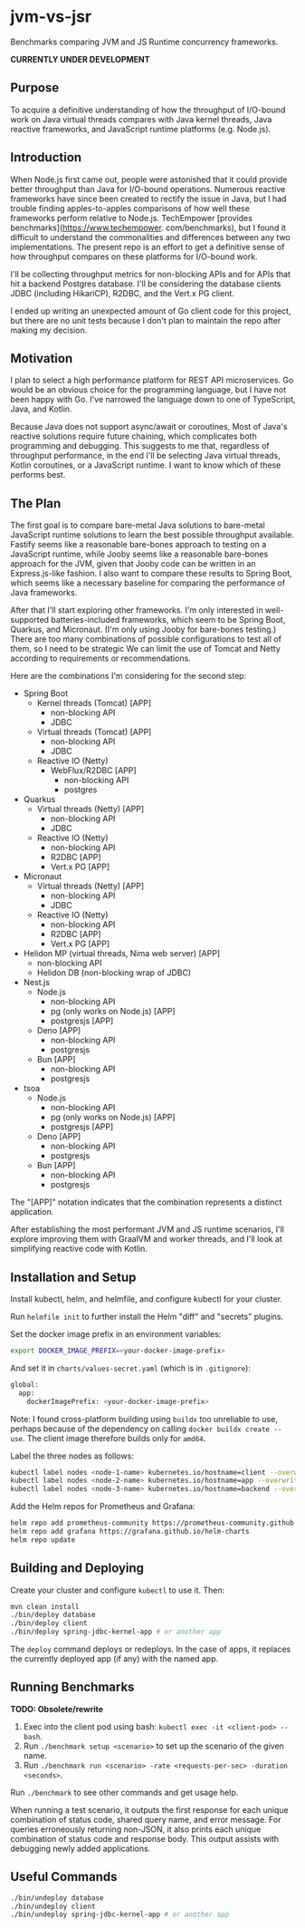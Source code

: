 # jvm-vs-jsr

Benchmarks comparing JVM and JS Runtime concurrency frameworks.

**CURRENTLY UNDER DEVELOPMENT**

## Purpose

To acquire a definitive understanding of how the throughput of I/O-bound work on Java virtual 
threads compares with Java kernel threads, Java reactive frameworks, and JavaScript runtime 
platforms (e.g. Node.js).

## Introduction

When Node.js first came out, people were astonished that it could provide better throughput than 
Java for I/O-bound operations. Numerous reactive frameworks have since been created to rectify the 
issue in Java, but I had trouble finding apples-to-apples comparisons of how well these frameworks
perform relative to Node.js. TechEmpower [provides benchmarks](https://www.techempower.
com/benchmarks),
but I found it difficult to understand the commonalities and differences between any two
implementations. The present repo is an effort to get a definitive sense of how throughput compares 
on these platforms for I/O-bound work.

I'll be collecting throughput metrics for non-blocking APIs and for APIs that hit a backend
Postgres database. I'll be considering the
database clients JDBC (including HikariCP), R2DBC, and the Vert.x PG client.

I ended up writing an unexpected amount of Go client code for this project, but there are no
unit tests because I don't plan to maintain the repo after making my decision.

## Motivation

I plan to select a high performance platform for REST API microservices. Go would be an 
obvious choice for the programming language, but I have not been happy with Go. I've narrowed the
language down to one of TypeScript, Java, and Kotlin.

Because Java does not support async/await or coroutines, Most of Java's reactive solutions require 
future chaining, which complicates both programming and debugging. This suggests to me that, 
regardless of throughput performance, in the end I'll be selecting Java virtual threads, 
Kotlin coroutines, or a JavaScript runtime. I want to know which of these performs best.

## The Plan

The first goal is to compare bare-metal Java solutions to bare-metal JavaScript runtime 
solutions to learn the best possible throughput available. Fastify seems like a 
reasonable bare-bones approach to testing on a JavaScript runtime, while Jooby seems like a 
reasonable bare-bones approach for the JVM, given that Jooby code can be written in an
Express.js-like fashion. I also want to compare these results to Spring Boot, which seems like a 
necessary baseline for comparing the performance of Java frameworks.

After that I'll start exploring other frameworks. I'm only interested in well-supported 
batteries-included frameworks, which seem to be Spring Boot, Quarkus, and Micronaut. (I'm only 
using Jooby for bare-bones testing.) There are too many combinations of possible configurations 
to test all of them, so I need to be strategic We can limit the use of Tomcat and Netty 
according to requirements or recommendations.

Here are the combinations I'm considering for the second step:

- Spring Boot
  - Kernel threads (Tomcat) [APP]
    - non-blocking API
    - JDBC
  - Virtual threads (Tomcat) [APP]
    - non-blocking API
    - JDBC
  - Reactive IO (Netty)
    - WebFlux/R2DBC [APP]
      - non-blocking API
      - postgres
- Quarkus
  - Virtual threads (Netty) [APP]
    - non-blocking API
    - JDBC
  - Reactive IO (Netty)
    - non-blocking API
    - R2DBC [APP]
    - Vert.x PG [APP]
- Micronaut
  - Virtual threads (Netty) [APP]
    - non-blocking API
    - JDBC
  - Reactive IO (Netty)
    - non-blocking API
    - R2DBC [APP]
    - Vert.x PG [APP]
- Helidon MP (virtual threads, Nima web server) [APP]
    - non-blocking API
    - Helidon DB (non-blocking wrap of JDBC)
- Nest.js
  - Node.js
    - non-blocking API
    - pg (only works on Node.js) [APP]
    - postgresjs [APP]
  - Deno [APP]
    - non-blocking API
    - postgresjs
  - Bun [APP]
    - non-blocking API
    - postgresjs
- tsoa
  - Node.js
    - non-blocking API
    - pg (only works on Node.js) [APP]
    - postgresjs [APP]
  - Deno [APP]
    - non-blocking API
    - postgresjs
  - Bun [APP]
    - non-blocking API
    - postgresjs

The "[APP]" notation indicates that the combination represents a distinct application.

After establishing the most performant JVM and JS runtime scenarios, I'll explore improving them
with GraalVM and worker threads, and I'll look at simplifying reactive code with Kotlin.

## Installation and Setup

Install kubectl, helm, and helmfile, and configure kubectl for your cluster.

Run `helmfile init` to further install the Helm "diff" and "secrets" plugins.

Set the docker image prefix in an environment variables:

```bash
export DOCKER_IMAGE_PREFIX=<your-docker-image-prefix>
```

And set it in `charts/values-secret.yaml` (which is in `.gitignore`):

```bash
global:
  app:
    dockerImagePrefix: <your-docker-image-prefix>
```

Note: I found cross-platform building using `buildx` too unreliable to use, 
perhaps because of the dependency on calling `docker buildx create --use`. 
The client image therefore builds only for `amd64`.

Label the three nodes as follows:

```bash
kubectl label nodes <node-1-name> kubernetes.io/hostname=client --overwrite
kubectl label nodes <node-2-name> kubernetes.io/hostname=app --overwrite
kubectl label nodes <node-3-name> kubernetes.io/hostname=backend --overwrite
```

Add the Helm repos for Prometheus and Grafana:

```bash
helm repo add prometheus-community https://prometheus-community.github.io/helm-charts
helm repo add grafana https://grafana.github.io/helm-charts
helm repo update
```

## Building and Deploying

Create your cluster and configure `kubectl` to use it. Then:

```bash
mvn clean install
./bin/deploy database
./bin/deploy client
./bin/deploy spring-jdbc-kernel-app # or another app
```

The `deploy` command deploys or redeploys. In the case of apps, it replaces the currently 
deployed app (if any) with the named app.

## Running Benchmarks

**TODO: Obsolete/rewrite**

1. Exec into the client pod using bash: `kubectl exec -it <client-pod> -- bash`.
2. Run `./benchmark setup <scenario>` to set up the scenario of the given name.
3. Run `./benchmark run <scenario> -rate <requests-per-sec> -duration <seconds>`.

Run `./benchmark` to see other commands and get usage help.

When running a test scenario, it outputs the first response for each unique combination
of status code, shared query name, and error message. For queries erroneously returning
non-JSON, it also prints each unique combination of status code and response body. This
output assists with debugging newly added applications.

## Useful Commands

```bash
./bin/undeploy database
./bin/undeploy client
./bin/undeploy spring-jdbc-kernel-app # or another app
```
